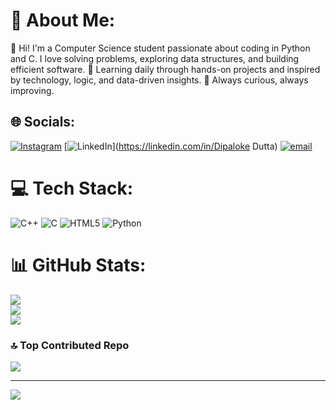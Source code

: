 # 💫 About Me:
👋 Hi! I'm a Computer Science student passionate about coding in Python and C. I love solving problems, exploring data structures, and building efficient software. 🌱 Learning daily through hands-on projects and inspired by technology, logic, and data-driven insights. 🚀 Always curious, always improving.<br>


## 🌐 Socials:
[![Instagram](https://img.shields.io/badge/Instagram-%23E4405F.svg?logo=Instagram&logoColor=white)](https://instagram.com/dipalokedutta) [![LinkedIn](https://img.shields.io/badge/LinkedIn-%230077B5.svg?logo=linkedin&logoColor=white)](https://linkedin.com/in/Dipaloke Dutta) [![email](https://img.shields.io/badge/Email-D14836?logo=gmail&logoColor=white)](mailto:dipalokedutta.15@gmail.com) 

# 💻 Tech Stack:
![C++](https://img.shields.io/badge/c++-%2300599C.svg?style=for-the-badge&logo=c%2B%2B&logoColor=white) ![C](https://img.shields.io/badge/c-%2300599C.svg?style=for-the-badge&logo=c&logoColor=white) ![HTML5](https://img.shields.io/badge/html5-%23E34F26.svg?style=for-the-badge&logo=html5&logoColor=white) ![Python](https://img.shields.io/badge/python-3670A0?style=for-the-badge&logo=python&logoColor=ffdd54)
# 📊 GitHub Stats:
![](https://github-readme-stats.vercel.app/api?username=Dipaloke-Dutta&theme=radical&hide_border=false&include_all_commits=true&count_private=false)<br/>
![](https://nirzak-streak-stats.vercel.app/?user=Dipaloke-Dutta&theme=radical&hide_border=false)<br/>
![](https://github-readme-stats.vercel.app/api/top-langs/?username=Dipaloke-Dutta&theme=radical&hide_border=false&include_all_commits=true&count_private=false&layout=compact)

### 🔝 Top Contributed Repo
![](https://github-contributor-stats.vercel.app/api?username=Dipaloke-Dutta&limit=5&theme=dark&combine_all_yearly_contributions=true)

---
[![](https://visitcount.itsvg.in/api?id=Dipaloke-Dutta&icon=0&color=0)](https://visitcount.itsvg.in)

<!-- Proudly created with GPRM ( https://gprm.itsvg.in ) -->

